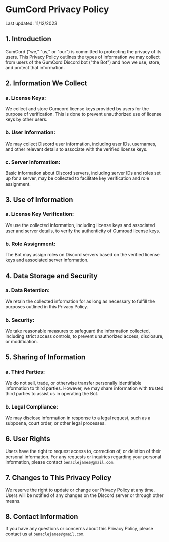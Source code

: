# GumCord Privacy Policy

Last updated: 11/12/2023

## 1. Introduction
GumCord ("we," "us," or "our") is committed to protecting the privacy of its users. This Privacy Policy outlines the types of information we may collect from users of the GumCord Discord bot ("the Bot") and how we use, store, and protect that information.

## 2. Information We Collect
### a. License Keys:
We collect and store Gumcord license keys provided by users for the purpose of verification. This is done to prevent unauthorized use of license keys by other users.

### b. User Information:
We may collect Discord user information, including user IDs, usernames, and other relevant details to associate with the verified license keys.

### c. Server Information:
Basic information about Discord servers, including server IDs and roles set up for a server, may be collected to facilitate key verification and role assignment.

## 3. Use of Information
### a. License Key Verification:
We use the collected information, including license keys and associated user and server details, to verify the authenticity of Gumroad license keys.

### b. Role Assignment:
The Bot may assign roles on Discord servers based on the verified license keys and associated server information.

## 4. Data Storage and Security
### a. Data Retention:
We retain the collected information for as long as necessary to fulfill the purposes outlined in this Privacy Policy.

### b. Security:
We take reasonable measures to safeguard the information collected, including strict access controls, to prevent unauthorized access, disclosure, or modification.

## 5. Sharing of Information
### a. Third Parties:
We do not sell, trade, or otherwise transfer personally identifiable information to third parties. However, we may share information with trusted third parties to assist us in operating the Bot.

### b. Legal Compliance:
We may disclose information in response to a legal request, such as a subpoena, court order, or other legal processes.

## 6. User Rights
Users have the right to request access to, correction of, or deletion of their personal information. For any requests or inquiries regarding your personal information, please contact `benaclejames@gmail.com`.

## 7. Changes to This Privacy Policy
We reserve the right to update or change our Privacy Policy at any time. Users will be notified of any changes on the Discord server or through other means.

## 8. Contact Information
If you have any questions or concerns about this Privacy Policy, please contact us at `benaclejames@gmail.com`.

